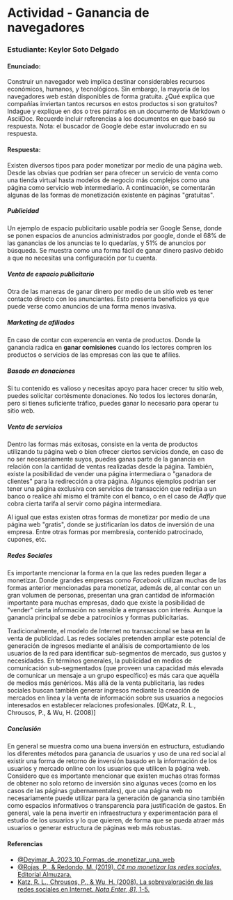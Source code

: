 ﻿# Actividad - Ganancia de navegadores

### Estudiante: Keylor Soto Delgado

#### Enunciado:

Construir un navegador web implica destinar considerables recursos económicos, humanos, y tecnológicos. Sin embargo, la mayoría de los navegadores web están disponibles de forma gratuita. ¿Qué explica que compañías inviertan tantos recursos en estos productos si son gratuitos? Indague y explique en dos o tres párrafos en un documento de Markdown o AsciiDoc. Recuerde incluir referencias a los documentos en que basó su respuesta. Nota: el buscador de Google debe estar involucrado en su respuesta.

#### Respuesta:

Existen diversos tipos para poder monetizar por medio de una página web. Desde las obvias que podrían ser para ofrecer un servicio de venta como una tienda virtual hasta modelos de negocio más complejos como una página como servicio web intermediario. A continuación, se comentarán algunas de las formas de monetización existente en páginas "gratuitas".

##### Publicidad

Un ejemplo de espacio publicitario usable podría ser Google Sense, donde se ponen espacios de anuncios administrados por google, donde el 68% de las ganancias de los anuncias te lo quedarías, y 51% de anuncios por búsqueda. Se muestra como una forma fácil de ganar dinero pasivo debido a que no necesitas una configuración por tu cuenta.

##### Venta de espacio publicitario

Otra de las maneras de ganar dinero por medio de un sitio web es tener contacto directo con los anunciantes. Esto presenta beneficios ya que puede verse como anuncios de una forma menos invasiva.

##### Marketing de afiliados

En caso de contar con experencia en venta de productos. Donde la ganancia radica en **ganar comisiones** cuando los lectores compren los productos o servicios de las empresas con las que te afilies.

##### Basado en donaciones

Si tu contenido es valioso y necesitas apoyo para hacer crecer tu sitio web, puedes solicitar cortésmente donaciones. No todos los lectores donarán, pero si tienes suficiente tráfico, puedes ganar lo necesario para operar tu sitio web.

##### Venta de servicios

Dentro las formas más exitosas, consiste en la venta de productos utilizando tu página web o bien ofrecer ciertos servicios donde, en caso de no ser necesariamente suyos, puedes ganas parte de la ganancia en relación con la cantidad de ventas realizadas desde la página. También, existe la posibilidad de vender una página intermediara o "ganadora de clientes" para la redirección a otra página. Algunos ejemplos podrían ser tener una página exclusiva con servicios de transacción que redirija a un banco o realice ahí mismo el trámite con el banco, o en el caso de *Adfly* que cobra cierta tarifa al servir como página intermediara.

Al igual que estas existen otras formas de monetizar por medio de una página web "gratis", donde se justificarían los datos de inversión de una empresa. Entre otras formas por membresía, contenido patrocinado, cupones, etc. 

##### Redes Sociales 
Es importante mencionar la forma en la que las redes pueden llegar a monetizar. Donde grandes empresas como *Facebook* utilizan muchas de las formas anterior mencionadas para monetizar, además de, al contar con un gran volumen de personas, presentan una gran cantidad de información importante para muchas empresas, dado que existe la posibilidad de "vender" cierta información no sensible a empresas con interés. Aunque la ganancia principal se debe a patrocinios y formas publicitarias.

Tradicionalmente, el modelo de Internet no transaccional se basa en la venta de publicidad. Las redes sociales pretenden ampliar este potencial de generación de ingresos mediante el análisis de comportamiento de los usuarios de la red para identificar sub-segmentos de mercado, sus gustos y necesidades. En términos generales, la publicidad en medios de comunicación sub-segmentados (que proveen una capacidad más elevada de comunicar un mensaje a un grupo específico) es más cara que aquélla de medios más genéricos. Más allá de la venta publicitaria, las redes sociales buscan también generar ingresos mediante la creación de mercados en línea y la venta de información sobre sus usuarios a negocios interesados en establecer relaciones profesionales. [@Katz, R. L., Chrousos, P., & Wu, H. (2008)]

##### Conclusión

En general se muestra como una buena inversión en estructura, estudiando los diferentes métodos para ganancia de usuarios y uso de una red social al existir una forma de retorno de inversión basado en la información de los usuarios y mercado online con los usuarios que utilicen la página web. <br>
Considero que es importante mencionar que existen muchas otras formas de obtener no solo retorno de inversión sino algunas veces (como en los casos de las páginas gubernamentales), que una página web no necesariamente puede utilizar para la generación de ganancia sino también como espacios informativos o transparencia para justificación de gastos. En general, vale la pena invertir en infraestructura y experimentación para el estudio de los usuarios y lo que quieren, de forma que se pueda atraer más usuarios o generar estructura de páginas web más robustas.


 #### Referencias
- [@Deyimar_A_2023_10_Formas_de_monetizar_una_web](https://www.hostinger.es/tutoriales/como-monetizar-web)
- [@Rojas, P., & Redondo, M. (2019). _C¢ mo monetizar las redes sociales_. Editorial Almuzara.](https://books.google.com.mx/books?id=lFT9DwAAQBAJ&lpg=PT2&ots=HCT67p50kR&dq=monetizaci%C3%B3n%20de%20redes%20sociales&lr&hl=es&pg=PT2#v=onepage&q=monetizaci%C3%B3n%20de%20redes%20sociales&f=false)
- [Katz, R. L., Chrousos, P., & Wu, H. (2008). La sobrevaloración de las redes sociales en Internet. _Nota Enter_, _81_, 1-5.](https://laboratoriobuzz.udp.cl/wp-content/uploads/2012/03/2009Estudio-redes-sociales-09.pdf)

